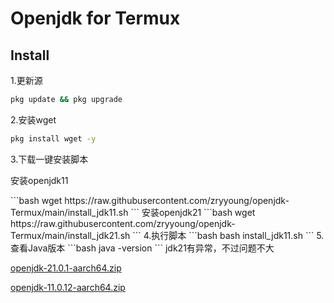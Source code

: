 #          Openjdk for Termux 
## Install
1.更新源
```bash
pkg update && pkg upgrade
```
2.安装wget
```bash
pkg install wget -y
```
3.下载一键安装脚本
<p>安装openjdk11</p>
```bash
wget https://raw.githubusercontent.com/zryyoung/openjdk-Termux/main/install_jdk11.sh
```
安装openjdk21
```bash
wget https://raw.githubusercontent.com/zryyoung/openjdk-Termux/main/install_jdk21.sh
```
4.执行脚本
```bash
bash install_jdk11.sh
```
5.查看Java版本
```bash
java -version
```
jdk21有异常，不过问题不大

[openjdk-21.0.1-aarch64.zip](https://github.com/zryyoung/openjdk-Termux/releases/tag/openjdk-21.0.1)

[openjdk-11.0.12-aarch64.zip](https://github.com/zryyoung/openjdk-Termux/releases/tag/openjdk-11.0.12)
